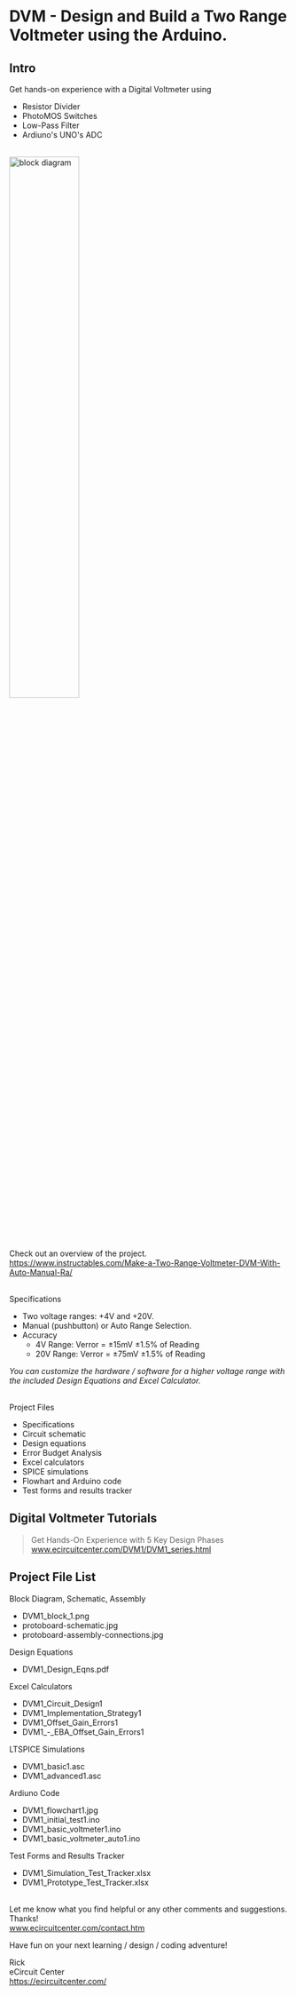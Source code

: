 # DVM - Design and Build a Two Range Voltmeter using the Arduino.
## Intro

Get hands-on experience with a Digital Voltmeter using
- Resistor Divider
- PhotoMOS Switches
- Low-Pass Filter
- Ardiuno's UNO's ADC

<br><img src="https://ecircuitcenter.com/DVM1/images/DVM1_block_1.PNG" alt="block diagram" width="50%"/><br><br>
Check out an overview of the project.  
https://www.instructables.com/Make-a-Two-Range-Voltmeter-DVM-With-Auto-Manual-Ra/  

<br>Specifications
- Two voltage ranges: +4V and +20V.
- Manual (pushbutton) or Auto Range Selection.
- Accuracy
	- 4V Range: Verror = ±15mV ±1.5% of Reading
	- 20V Range: Verror = ±75mV ±1.5% of Reading  

*You can customize the hardware / software for a higher voltage range with the included Design Equations and Excel Calculator.*  

<br>Project Files
- Specifications
- Circuit schematic
- Design equations
- Error Budget Analysis
- Excel calculators
- SPICE simulations
- Flowhart and Arduino code
- Test forms and results tracker  

## Digital Voltmeter Tutorials
>Get Hands-On Experience with 5 Key Design Phases  
>www.ecircuitcenter.com/DVM1/DVM1_series.html

## Project File List
Block Diagram, Schematic, Assembly
- DVM1_block_1.png
- protoboard-schematic.jpg
- protoboard-assembly-connections.jpg

Design Equations
- DVM1_Design_Eqns.pdf

Excel Calculators
- DVM1_Circuit_Design1
- DVM1_Implementation_Strategy1
- DVM1_Offset_Gain_Errors1
- DVM1_-_EBA_Offset_Gain_Errors1

LTSPICE Simulations
- DVM1_basic1.asc
- DVM1_advanced1.asc

Ardiuno Code
- DVM1_flowchart1.jpg
- DVM1_initial_test1.ino
- DVM1_basic_voltmeter1.ino
- DVM1_basic_voltmeter_auto1.ino

Test Forms and Results Tracker
- DVM1_Simulation_Test_Tracker.xlsx
- DVM1_Prototype_Test_Tracker.xlsx

<br>Let me know what you find helpful or any other comments and suggestions. Thanks!  
www.ecircuitcenter.com/contact.htm

Have fun on your next learning / design / coding adventure!

Rick  
eCircuit Center  
https://ecircuitcenter.com/

